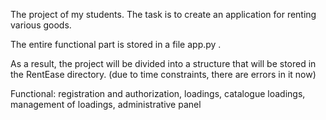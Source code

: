 The project of my students. The task is to create an application for renting various goods. 

The entire functional part is stored in a file app.py .

As a result, the project will be divided into a structure that will be stored in the RentEase directory. (due to time constraints, there are errors in it now)


Functional: registration and authorization, loadings, catalogue loadings, management of loadings, administrative panel
